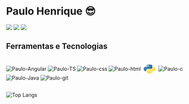  # Paulo Henrique 😎



<div>
<a href = "mailto:paulohenrique_email.ebxbn@simplelogin.com"><img loading="lazy" src="https://img.shields.io/badge/ProtonMail-8B89CC?style=for-the-badge&logo=protonmail&logoColor=white" target="_blank"></a>
<a href="https://www.linkedin.com/in/phf333/" target="_blank"><img loading="lazy" src="https://img.shields.io/badge/-LinkedIn-%230077B5?style=for-the-badge&logo=linkedin&logoColor=white" target="_blank"></a>   
<a href="https://t.me/phf333" target="_blank"><img loading="lazy" src="https://img.shields.io/badge/Telegram-2CA5E0?style=for-the-badge&logo=telegram&logoColor=white" target="_blank"></a>   
</div>
  




## Ferramentas e Tecnologias

<div style="display: inline_block"><br>

  <img align="center" alt="Paulo-Angular" height="30" width="40" src="https://cdn.jsdelivr.net/gh/devicons/devicon@latest/icons/angular/angular-original.svg" />
  <img align="center" alt="Paulo-TS" height="30" width="40" src="https://cdn.jsdelivr.net/gh/devicons/devicon@latest/icons/typescript/typescript-original.svg" />
  <img align="center" alt="Paulo-css" height="30" width="40" src="https://cdn.jsdelivr.net/gh/devicons/devicon/icons/css3/css3-original.svg">
  <img align="center" alt="Paulo-html" height="30" width="40" src="https://cdn.jsdelivr.net/gh/devicons/devicon/icons/html5/html5-original.svg" />
  <img align="center" alt="Paulo-Python" height="30" width="40" src="https://raw.githubusercontent.com/devicons/devicon/master/icons/python/python-original.svg">
  <img align="center" alt="Paulo-c" height="30" width="40" src="https://cdn.jsdelivr.net/gh/devicons/devicon/icons/c/c-original.svg" />
  <img align="center" alt="Paulo-Java" height="30" width="40" src="https://cdn.jsdelivr.net/gh/devicons/devicon/icons/java/java-original-wordmark.svg" />
  <img align="center" alt="Paulo-git" height="30" width="40" src="https://cdn.jsdelivr.net/gh/devicons/devicon/icons/git/git-original.svg" />
  
</div>





## 

 ![Top Langs](https://github-readme-stats.vercel.app/api/top-langs/?username=phf333&size_weight=0.5&count_weight=0.5&theme=dark#gh-dark-mode-only)

